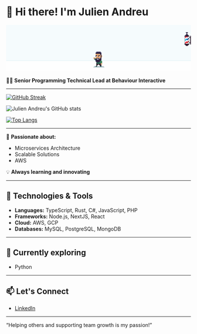 # 👋 Hi there! I'm Julien Andreu

![Julien Andreu](./assets/header.gif)

👨‍💻 **Senior Programming Technical Lead at Behaviour Interactive**

---

[![GitHub Streak](https://github-readme-streak-stats.herokuapp.com?user=julienandreu&theme=github-dark-blue&border_radius=0&mode=weekly)](https://git.io/streak-stats)

![Julien Andreu's GitHub stats](https://github-readme-stats.vercel.app/api?username=julienandreu&rank_icon=github&show_icons=true&border_radius=0&theme=github_dark)

[![Top Langs](https://github-readme-stats.vercel.app/api/top-langs/?username=julienandreu&layout=compact&border_radius=0&theme=github_dark)](https://github.com/julienandreu/)

---

🌟 **Passionate about:**

- Microservices Architecture
- Scalable Solutions
- AWS

💡 **Always learning and innovating**

---

## 🔧 Technologies & Tools

- **Languages:** TypeScript, Rust, C#, JavaScript, PHP
- **Frameworks:** Node.js, NextJS, React
- **Cloud:** AWS, GCP
- **Databases:** MySQL, PostgreSQL, MongoDB

---

## 🌱 Currently exploring

- Python

---

## 📫 Let's Connect

- [LinkedIn](https://www.linkedin.com/in/julien-andreu/)

---

“Helping others and supporting team growth is my passion!”
